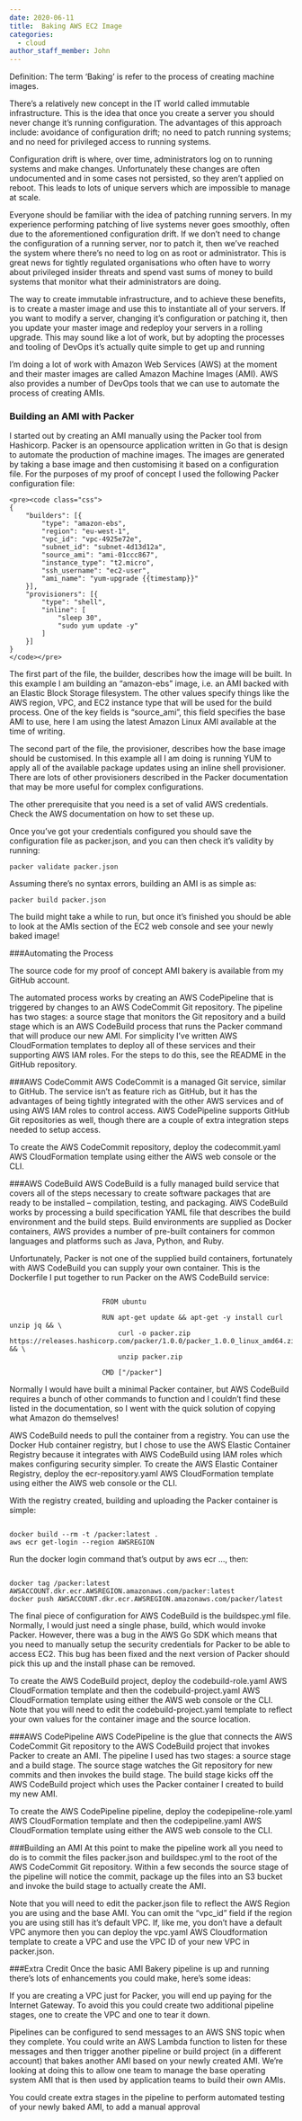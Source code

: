 ```yaml
---
date: 2020-06-11
title:  Baking AWS EC2 Image
categories:
  - cloud
author_staff_member: John
---
```


Definition: The term ‘Baking’ is refer to the process of creating machine images.

There’s a relatively new concept in the IT world called immutable infrastructure.  This is the idea that once you create a server you should never change it’s running configuration.  The advantages of this approach include: avoidance of configuration drift; no need to patch running systems; and no need for privileged access to running systems.

Configuration drift is where, over time, administrators log on to running systems and make changes.  Unfortunately these changes are often undocumented and in some cases not persisted, so they aren’t applied on reboot.  This leads to lots of unique servers which are impossible to manage at scale.

Everyone should be familiar with the idea of patching running servers.  In my experience performing patching of live systems never goes smoothly, often due to the aforementioned configuration drift.  If we don’t need to change the configuration of a running server, nor to patch it, then we’ve reached the system where there’s no need to log on as root or administrator.  This is great news for tightly regulated organisations who often have to worry about privileged insider threats and spend vast sums of money to build systems that monitor what their administrators are doing.

The way to create immutable infrastructure, and to achieve these benefits, is to create a master image and use this to instantiate all of your servers.  If you want to modify a server, changing it’s configuration or patching it, then you update your master image and redeploy your servers in a rolling upgrade.  This may sound like a lot of work, but by adopting the processes and tooling of DevOps it’s actually quite simple to get up and running

I’m doing a lot of work with Amazon Web Services (AWS) at the moment and their master images are called Amazon Machine Images (AMI).  AWS also provides a number of DevOps tools that we can use to automate the process of creating AMIs.

### Building an AMI with Packer
I started out by creating an AMI manually using the Packer tool from Hashicorp.  Packer is an opensource application written in Go that is design to automate the production of machine images.  The images are generated by taking a base image and then customising it based on a configuration file.  For the purposes of my proof of concept I used the following Packer configuration file:

```
<pre><code class="css">
{
    "builders": [{
        "type": "amazon-ebs",
        "region": "eu-west-1",
        "vpc_id": "vpc-4925e72e",
        "subnet_id": "subnet-4d13d12a",
        "source_ami": "ami-01ccc867",
        "instance_type": "t2.micro",
        "ssh_username": "ec2-user",
        "ami_name": "yum-upgrade {{timestamp}}"
    }],
    "provisioners": [{
        "type": "shell",
        "inline": [
            "sleep 30",
            "sudo yum update -y"
        ]
    }]
}
</code></pre>
```

The first part of the file, the builder, describes how the image will be built.  In this example I am building an “amazon-ebs” image, i.e. an AMI backed with an Elastic Block Storage filesystem.  The other values specify things like the AWS region, VPC, and EC2 instance type that will be used for the build process.  One of the key fields is “source_ami”, this field specifies the base AMI to use, here I am using the latest Amazon Linux AMI available at the time of writing.

The second part of the file, the provisioner, describes how the base image should be customised.  In this example all I am doing is running YUM to apply all of the available package updates using an inline shell provisioner.  There are lots of other provisioners described in the Packer documentation that may be more useful for complex configurations.

The other prerequisite that you need is a set of valid AWS credentials.  Check the AWS documentation on how to set these up.

Once you’ve got your credentials configured you should save the configuration file as packer.json, and you can then check it’s validity by running:

```
packer validate packer.json
```

Assuming there’s no syntax errors, building an AMI is as simple as:

``` 
packer build packer.json
```

The build might take a while to run, but once it’s finished you should be able to look at the AMIs section of the EC2 web console and see your newly baked image!

###Automating the Process

The source code for my proof of concept AMI bakery is available from my GitHub account.

The automated process works by creating an AWS CodePipeline that is triggered by changes to an AWS CodeCommit Git repository.  The pipeline has two stages: a source stage that monitors the Git repository and a build stage which is an AWS CodeBuild process that runs the Packer command that will produce our new AMI.  For simplicity I’ve written AWS CloudFormation templates to deploy all of these services and their supporting AWS IAM roles.  For the steps to do this, see the README in the GitHub repository.

###AWS CodeCommit
AWS CodeCommit is a managed Git service, similar to GitHub.  The service isn’t as feature rich as GitHub, but it has the advantages of being tightly integrated with the other AWS services and of using AWS IAM roles to control access.  AWS CodePipeline supports GitHub Git repositories as well, though there are a couple of extra integration steps needed to setup access.

To create the AWS CodeCommit repository, deploy the codecommit.yaml AWS CloudFormation template using either the AWS web console or the CLI.


###AWS CodeBuild
AWS CodeBuild is a fully managed build service that covers all of the steps necessary to create software packages that are ready to be installed – compilation, testing, and packaging.  AWS CodeBuild works by processing a build specification YAML file that describes the build environment and the build steps.  Build environments are supplied as Docker containers, AWS provides a number of pre-built containers for common languages and platforms such as Java, Python, and Ruby.

Unfortunately, Packer is not one of the supplied build containers, fortunately with AWS CodeBuild you can supply your own container.  This is the Dockerfile I put together to run Packer on the AWS CodeBuild service:
<pre><code class="css">
                       FROM ubuntu
                       
                       RUN apt-get update && apt-get -y install curl unzip jq && \
                           curl -o packer.zip https://releases.hashicorp.com/packer/1.0.0/packer_1.0.0_linux_amd64.zip && \
                           unzip packer.zip
                       
                       CMD ["/packer"]
</code></pre>
Normally I would have built a minimal Packer container, but AWS CodeBuild requires a bunch of other commands to function and I couldn’t find these listed in the documentation, so I went with the quick solution of copying what Amazon do themselves!

AWS CodeBuild needs to pull the container from a registry.  You can use the Docker Hub container registry, but I chose to use the AWS Elastic Container Registry because it integrates with AWS CodeBuild using IAM roles which makes configuring security simpler.  To create the AWS Elastic Container Registry, deploy the ecr-repository.yaml AWS CloudFormation template using either the AWS web console or the CLI.

With the registry created, building and uploading the Packer container is simple:
<pre><code class="css"> 
docker build --rm -t /packer:latest .
aws ecr get-login --region AWSREGION
</code></pre>

Run the docker login command that’s output by aws ecr ..., then:
<pre><code class="css"> 
docker tag /packer:latest AWSACCOUNT.dkr.ecr.AWSREGION.amazonaws.com/packer:latest
docker push AWSACCOUNT.dkr.ecr.AWSREGION.amazonaws.com/packer/latest
</code></pre>

The final piece of configuration for AWS CodeBuild is the buildspec.yml file.  Normally, I would just need a single phase, build, which would invoke Packer.  However, there was a bug in the AWS Go SDK which means that you need to manually setup the security credentials for Packer to be able to access EC2.  This bug has been fixed and the next version of Packer should pick this up and the install phase can be removed.

To create the AWS CodeBuild project, deploy the codebuild-role.yaml AWS CloudFormation template and then the codebuild-project.yaml AWS CloudFormation template using either the AWS web console or the CLI.  Note that you will need to edit the codebuild-project.yaml template to reflect your own values for the container image and the source location.

###AWS CodePipeline
AWS CodePipeline is the glue that connects the AWS CodeCommit Git repository to the AWS CodeBuild project that invokes Packer to create an AMI.  The pipeline I used has two stages: a source stage and a build stage.  The source stage watches the Git repository for new commits and then invokes the build stage.  The build stage kicks off the AWS CodeBuild project which uses the Packer container I created to build my new AMI.

To create the AWS CodePipeline pipeline, deploy the codepipeline-role.yaml AWS CloudFormation template and then the codepipeline.yaml AWS CloudFormation template using either the AWS web console to the CLI.

###Building an AMI
At this point to make the pipeline work all you need to do is to commit the files packer.json and buildspec.yml to the root of the AWS CodeCommit Git repository.  Within a few seconds the source stage of the pipeline will notice the commit, package up the files into an S3 bucket and invoke the build stage to actually create the AMI.

Note that you will need to edit the packer.json file to reflect the AWS Region you are using and the base AMI.  You can omit the “vpc_id” field if the region you are using still has it’s default VPC.  If, like me, you don’t have a default VPC anymore then you can deploy the vpc.yaml AWS Cloudformation template to create a VPC and use the VPC ID of your new VPC in packer.json.

###Extra Credit
Once the basic AMI Bakery pipeline is up and running there’s lots of enhancements you could make, here’s some ideas:

If you are creating a VPC just for Packer, you will end up paying for the Internet Gateway.  To avoid this you could create two additional pipeline stages, one to create the VPC and one to tear it down.

Pipelines can be configured to send messages to an AWS SNS topic when they complete.  You could write an AWS Lambda function to listen for these messages and then trigger another pipeline or build project (in a different account) that bakes another AMI based on your newly created AMI.  We’re looking at doing this to allow one team to manage the base operating system AMI that is then used by application teams to build their own AMIs.

You could create extra stages in the pipeline to perform automated testing of your newly baked AMI, to add a manual approval


